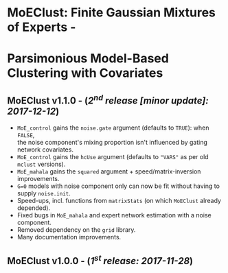 __MoEClust: Finite Gaussian Mixtures of Experts -__   
=======================================================
__Parsimonious Model-Based Clustering with Covariates__  
=======================================================

## MoEClust v1.1.0 - (_2<sup>nd</sup> release [minor update]: 2017-12-12_)
* `MoE_control` gains the `noise.gate` argument (defaults to `TRUE`): when `FALSE`,  
  the noise component's mixing proportion isn't influenced by gating network covariates.
* `MoE_control` gains the `hcUse` argument (defaults to `"VARS"` as per old `mclust` versions).
* `MoE_mahala` gains the `squared` argument + speed/matrix-inversion improvements.
* `G=0` models with noise component only can now be fit without having to supply `noise.init`.
* Speed-ups, incl. functions from `matrixStats` (on which `MoEClust` already depended).
* Fixed bugs in `MoE_mahala` and expert network estimation with a noise component.
* Removed dependency on the `grid` library.
* Many documentation improvements.

## MoEClust v1.0.0 - (_1<sup>st</sup> release: 2017-11-28_)

